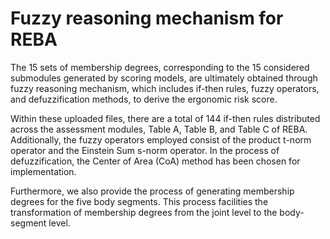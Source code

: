 # Fuzzy reasoning mechanism for REBA
The 15 sets of membership degrees, corresponding to the 15 considered submodules generated by scoring models, are ultimately obtained through fuzzy reasoning mechanism, which includes if-then rules, fuzzy operators, and defuzzification methods, to derive the ergonomic risk score.

Within these uploaded files, there are a total of 144 if-then rules distributed across the assessment modules, Table A, Table B, and Table C of REBA. Additionally, the fuzzy operators employed consist of the product t-norm operator and the Einstein Sum s-norm operator. In the process of defuzzification, the Center of Area (CoA) method has been chosen for implementation.

Furthermore, we also provide the process of generating membership degrees for the five body segments. This process facilities the transformation of membership degrees from the joint level to the body-segment level.
